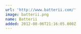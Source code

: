 ```yaml
---
url: 'http://www.batterii.com/'
image: batterii.png
name: Batterii
added: 2012-08-06T21:16:05.000Z
---
```

